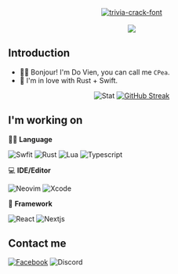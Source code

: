 <div align="center">
  <a href="https://fontmeme.com/trivia-crack-font/">
    <img src="https://user-images.githubusercontent.com/42694704/137451912-abe4edb4-a6a4-486b-84d2-6249551400fa.gif" alt="trivia-crack-font" border="0">
  </a>
</div>

<br>

<div align="center">
<img src = "https://readme-jokes.vercel.app/api?theme=onedark">
</div>

## Introduction


- 🤞🏻 Bonjour! I'm Do Vien, you can call me `CPea`.
- 🔭 I'm in love with Rust + Swift.

<div align="center">

![Stat](https://github-readme-stats.vercel.app/api?username=cpea2506&show_icons=true&theme=onedark)
[![GitHub Streak](http://github-readme-streak-stats.herokuapp.com?user=cpea2506&theme=onedark&date_format=j%2Fn%5B%2FY%5D)](https://git.io/streak-stats)
	
</div>

## I'm working on

👩‍💻 **Language**

   ![Swfit](https://img.shields.io/badge/swift-f54a2a?style=for-the-badge&logo=swift&logoColor=f54a2a&labelColor=fff&color=f54a2a)
   ![Rust](https://img.shields.io/badge/rust-ee7950?style=for-the-badge&logo=rust&logoColor=ee7950&labelColor=fff&color=ee7950)
   ![Lua](https://img.shields.io/badge/lua-42a5f5.svg?style=for-the-badge&logo=lua&logoColor=blue&labelColor=fff&color=blue)
   ![Typescript](https://img.shields.io/badge/typescript-3172bc.svg?style=for-the-badge&logo=typescript&logoColor=3172bc&labelColor=fff&color=3172bc)

💻 **IDE/Editor**
	
   ![Neovim](https://img.shields.io/badge/Lunarvim-666694.svg?style=for-the-badge&logo=neovim&logoColor=&labelColor=fff&color=666694)
   ![Xcode](https://img.shields.io/badge/Xcode-007acc?style=for-the-badge&logo=Xcode&logoColor=007acc&labelColor=fff&color=007acc)

🚀 **Framework**

   ![React](https://img.shields.io/badge/react-539bf5?style=for-the-badge&logo=react&logoColor=42a5f5&labelColor=222&color=42a5f5)
   ![Nextjs](https://img.shields.io/badge/next.js-fff?style=for-the-badge&logo=nextdotjs&logoColor=000&labelColor=fff&color=000)
	
## Contact me
		
 [![Facebook](https://img.shields.io/badge/Đỗ%20Viên.-1877f2?style=for-the-badge&logo=facebook&logoColor=1877f2&labelColor=fff&color=1877f2)](https://www.facebook.com/cpea2506)
 ![Discord](https://img.shields.io/badge/Đỗ%20Viên.%238988-7289da.svg?style=for-the-badge&logo=discord&logoColor=7289da&labelColor=fff&color=7289da)
